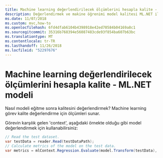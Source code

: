 ```yaml
---
title: Machine learning değerlendirilecek ölçümlerini hesapla kalite - ML.NET modeli
description: Değerlendirmek ve makine öğrenimi model kalitesi ML.NET ile doğrulamak için ölçümlerini hesapla öğrenin
ms.date: 11/07/2018
ms.custom: mvc,how-to
ms.openlocfilehash: 6fd4dfab6104b4398918e42ed70584b04169a8c1
ms.sourcegitcommit: 35316b768394e56087483cde93f854ba607b63bc
ms.translationtype: MT
ms.contentlocale: tr-TR
ms.lasthandoff: 11/26/2018
ms.locfileid: "52297676"
---
```

# <a name="calculate-metrics-to-evaluate-machine-learning-model-quality---mlnet"></a>Machine learning değerlendirilecek ölçümlerini hesapla kalite - ML.NET modeli

Nasıl modeli eğitme sonra kalitesini değerlendirmek? Machine learning görev kalite değerlendirme için ölçümleri sunar.

Görevin karşılık gelen 'context', aşağıdaki örnekte olduğu gibi model değerlendirmek için kullanabilirsiniz:

```csharp
// Read the test dataset.
var testData = reader.Read(testDataPath);
// Calculate metrics of the model on the test data.
var metrics = mlContext.Regression.Evaluate(model.Transform(testData), label: "Target");
```